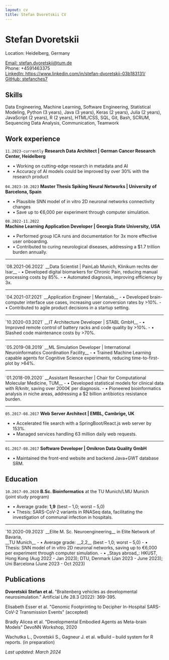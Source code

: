 ```yaml
---
layout: cv
title: Stefan Dvoretskii CV
---
```


# Stefan Dvoretskii

Location: Heidelberg, Germany
<div id="webaddress">
<a href="stefan.dvoretskii@tum.de">Email: stefan.dvoretskii@tum.de</a> 
  <br>
  Phone: +4591463375
  <br>
<a href="https://www.linkedin.com/in/stefan-dvoretskii-03b183131/">LinkedIn: https://www.linkedin.com/in/stefan-dvoretskii-03b183131/</a>
  <br> 
  <a href="https://github.com/stefanches7">GitHub: stefanches7</a>
 </div>

## Skills

Data Engineering, Machine Learning, Software Engineering, Statistical Modeling, Python (3 years), Java (3 years), Keras (2 years), Julia (2 years), JavaScript (2 years), R (2 years), HTML/CSS, SQL, Git, Bash, SCRUM, Sequencing Data Analysis, Communication, Teamwork

## Work experience
`11.2023-currently`
__Research Data Architect | German Cancer Research Center, Heidelberg__ 
- • Working on cutting-edge research in metadata and AI
- • Accuracy of AI models could be improved by over 30% with the research product

`04.2023-10.2023`
__Master Thesis Spiking Neural Networks | University of Barcelona, Spain__ 
- • Plausible SNN model of in vitro 2D neuronal networks connectivity changes
- • Save up to €6,000 per experiment through computer simulation.

`08.2022-11.2022`	
__Machine Learning Application Developer | Georgia State University, USA__ 
- • Performed group ICA runs and documentation for 3x more effective user onboarding.
- • Contributed to curing neurological diseases, addressing a $1.7 trillion burden annually.
<hr>
`08.2021-06.2022`
__Data Scientist | PainLab Munich, Klinikum rechts der Isar__
- • Developed digital biomarkers for Chronic Pain, reducing manual processing costs by 85%.
- • Automated diagnosis, improving efficiency by 3x.
<hr>
`04.2021-07.2021`
__Application Engineer | Mentalab__
- • Developed brain-computer interface use cases, increasing user conversion rates by >10%.
- • Contributed to agile product decisions in a startup setting.
<hr>
`10.2020-03.2021`
__IT Architecture Developer | STABL GmbH__
- • Improved remote control of battery racks and code quality by >10%.
- • Slashed code maintenance costs by >70%.
<hr>
`05.2019-08.2019`
__ML Simulation Developer | International Neuroinformatics Coordination Facility__
- • Trained Machine Learning capable agents for Cognitive Science experiments, reducing time-to-first-plot by >64%.
<hr>
`01.2018-09.2020`
__Assistant Researcher | Chair for Computational Molecular Medicine, TUM__
- • Developed statistical models for clinical data with R/knitr, saving over 2000€ per diagnosis.
- • Pioneered bioinformatics analysis in niche areas, addressing a $2 billion antibiotics resistance burden.
<hr>

`05.2017-08.2017` 
__Web Server Architect | EMBL, Cambrige, UK__
- • Accelerated file search with a SpringBoot/React.js web server by 153%.
- • Managed services handling 63 million daily web requests.
<hr>

`01.2017-08.2017`
__Software Developer | Omikron Data Quality GmbH__
- • Maintained the front-end website and backend Java+GWT database SRM.

## Education

`10.2017-09.2020`
__B.Sc. Bioinformatics__ at the TU Munich/LMU Munich <br> (joint study program)
- • Average grade: __1,9__ (best – 1,0; worst – 5,0)
- • Thesis: SARS-CoV-2 variants in RNASeq data, facilitating the investigation of communal infection in hospitals.
<hr>
`10.2020-09.2023`
__Elite M. Sc. Neuroengineering__ in Elite Network of Bavaria,<br> __TU Munich__
- • Average grade: __2,2__ (best – 1,0; worst – 5,0)
- • Thesis: SNN model of in vitro 2D neuronal networks, saving up to €6,000 per experiment through computer simulation.
- • _Stays abroad_: HKUST, Hong Kong (Aug 2022 - Jan 2023); DTU, Denmark (Jan 2023 - June 2023); Uni Barcelona (June 2023 - Oct 2023)

## Publications

__Dvoretskii Stefan et al.__ "Braitenberg vehicles as developmental neurosimulation." Artificial Life 28.3 (2022): 369-395.

Elisabeth Esser et al. "Genomic Footprinting to Decipher In-Hospital SARS-CoV-2 Transmission Events" (accepted)

Bradly Alicea et al. "Developmental Embodied Agents as Meta-brain Models" DevoNN Workshop, 2020

Wachutka L., Dvoretskii S., Gagneur J. et al. wBuild – build system for R reports. (in preparation)

_Last updated: March 2024_


